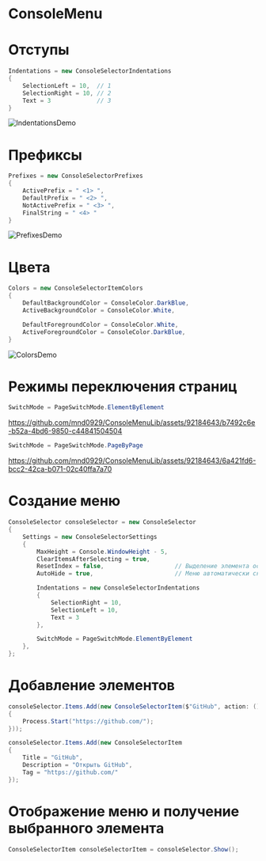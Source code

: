 # ConsoleMenu

# Отступы

```csharp
Indentations = new ConsoleSelectorIndentations
{
    SelectionLeft = 10,  // 1
    SelectionRight = 10, // 2
    Text = 3             // 3
}
```
![IndentationsDemo](https://github.com/mnd0929/ConsoleMenuLib/assets/92184643/7b63caf3-d53b-446b-8ea2-12783da66224)

# Префиксы
```csharp
Prefixes = new ConsoleSelectorPrefixes 
{
    ActivePrefix = " <1> ",
    DefaultPrefix = " <2> ",
    NotActivePrefix = " <3> ",
    FinalString = " <4> "
}
```
![PrefixesDemo](https://github.com/mnd0929/ConsoleMenuLib/assets/92184643/e035c721-8216-4d40-bce4-28017c5a7f37)

# Цвета
```csharp
Colors = new ConsoleSelectorItemColors
{
    DefaultBackgroundColor = ConsoleColor.DarkBlue,
    ActiveBackgroundColor = ConsoleColor.White,

    DefaultForegroundColor = ConsoleColor.White,
    ActiveForegroundColor = ConsoleColor.DarkBlue,
}
```
![ColorsDemo](https://github.com/mnd0929/ConsoleMenuLib/assets/92184643/c6cb92d1-b706-42a5-aa41-83979e0bf66c)


# Режимы переключения страниц

```csharp
SwitchMode = PageSwitchMode.ElementByElement
```
https://github.com/mnd0929/ConsoleMenuLib/assets/92184643/b7492c6e-b52a-4bd6-9850-c44841504504

```csharp
SwitchMode = PageSwitchMode.PageByPage
```
https://github.com/mnd0929/ConsoleMenuLib/assets/92184643/6a421fd6-bcc2-42ca-b071-02c40ffa7a70

# Создание меню
```csharp
ConsoleSelector consoleSelector = new ConsoleSelector
{
    Settings = new ConsoleSelectorSettings
    {
        MaxHeight = Console.WindowHeight - 5,
        ClearItemsAfterSelecting = true,
        ResetIndex = false,                    // Выделение элемента остается после выбора
        AutoHide = true,                       // Меню автоматически скрывается с консоли после выбора

        Indentations = new ConsoleSelectorIndentations
        {
            SelectionRight = 10,
            SelectionLeft = 10,
            Text = 3
        },

        SwitchMode = PageSwitchMode.ElementByElement
    },
};
```


# Добавление элементов
```csharp
consoleSelector.Items.Add(new ConsoleSelectorItem($"GitHub", action: () =>
{
    Process.Start("https://github.com/");
}));
```
```csharp
consoleSelector.Items.Add(new ConsoleSelectorItem 
{
    Title = "GitHub",
    Description = "Открыть GitHub",
    Tag = "https://github.com/"
});
```


# Отображение меню и получение выбранного элемента
```csharp
ConsoleSelectorItem consoleSelectorItem = consoleSelector.Show();
```
